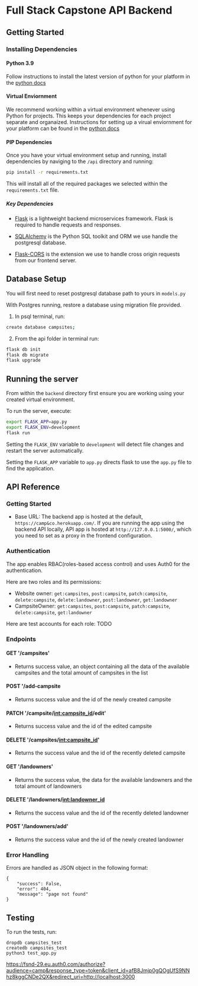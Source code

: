 # Full Stack Capstone API Backend

## Getting Started

### Installing Dependencies

#### Python 3.9

Follow instructions to install the latest version of python for your platform in the [python docs](https://docs.python.org/3/using/unix.html#getting-and-installing-the-latest-version-of-python)

#### Virtual Enviornment

We recommend working within a virtual environment whenever using Python for projects. This keeps your dependencies for each project separate and organaized. Instructions for setting up a virual enviornment for your platform can be found in the [python docs](https://packaging.python.org/guides/installing-using-pip-and-virtual-environments/)

#### PIP Dependencies

Once you have your virtual environment setup and running, install dependencies by naviging to the `/api` directory and running:

```bash
pip install -r requirements.txt
```

This will install all of the required packages we selected within the `requirements.txt` file.

##### Key Dependencies

- [Flask](http://flask.pocoo.org/) is a lightweight backend microservices framework. Flask is required to handle requests and responses.

- [SQLAlchemy](https://www.sqlalchemy.org/) is the Python SQL toolkit and ORM we use handle the postgresql database.

- [Flask-CORS](https://flask-cors.readthedocs.io/en/latest/#) is the extension we use to handle cross origin requests from our frontend server.

## Database Setup

You will first need to reset postgresql database path to yours in `models.py`

With Postgres running, restore a database using migration file provided.

1. In psql terminal, run:

```bash
create database campsites;
```

2. From the api folder in terminal run:

```bash
flask db init
flask db migrate
flask upgrade
```

## Running the server

From within the `backend` directory first ensure you are working using your created virtual environment.

To run the server, execute:

```bash
export FLASK_APP=app.py
export FLASK_ENV=development
flask run
```

Setting the `FLASK_ENV` variable to `development` will detect file changes and restart the server automatically.

Setting the `FLASK_APP` variable to `app.py` directs flask to use the `app.py` file to find the application.

## API Reference

### Getting Started

- Base URL: The backend app is hosted at the default, `https://camp&co.herokuapp.com/`. If you are running the app using the backend API locally, API app is hosted at `http://127.0.0.1:5000/`, which you need to set as a proxy in the frontend configuration.

### Authentication

The app enables RBAC(roles-based access control) and uses Auth0 for the authentication.

Here are two roles and its permissions:

- Website owner: `get:campsites`, `post:campsite`, `patch:campsite`, `delete:campsite`, `delete:landowner`, `post:landowner`, `get:landowner`
- CampsiteOwner: `get:campsites`, `post:campsite`, `patch:campsite`, `delete:campsite`, `get:landowner`

Here are test accounts for each role:
TODO

### Endpoints

#### GET '/campsites'

- Returns success value, an object containing all the data of the available campsites and the total amount of campsites in the list

#### POST '/add-campsite

- Returns success value and the id of the newly created campsite

#### PATCH '/campsite/<int:campsite_id>/edit'

- Returns success value and the id of the edited campsite

#### DELETE '/campsites/<int:campsite_id>'

- Returns the success value and the id of the recently deleted campsite

#### GET '/landowners'

- Returns the success value, the data for the available landowners and the total amount of landowners

#### DELETE '/landowners/<int:landowner_id>

- Returns the success value and the id of the recently deleted landowner

#### POST '/landowners/add'

- Returns the success value and the id of the newly created landowner


### Error Handling

Errors are handled as JSON object in the following format: 
```
{
    "success": False,
    "error": 404,
    "message": "page not found"
}
```


## Testing
To run the tests, run:

```
dropdb campsites_test
createdb campsites_test
python3 test_app.py
```


https://fsnd-29.eu.auth0.com/authorize?audience=camp&response_type=token&client_id=afB8Jmjp0gQOgUfS9NNhz8kggCNDe2QX&redirect_uri=http://localhost:3000